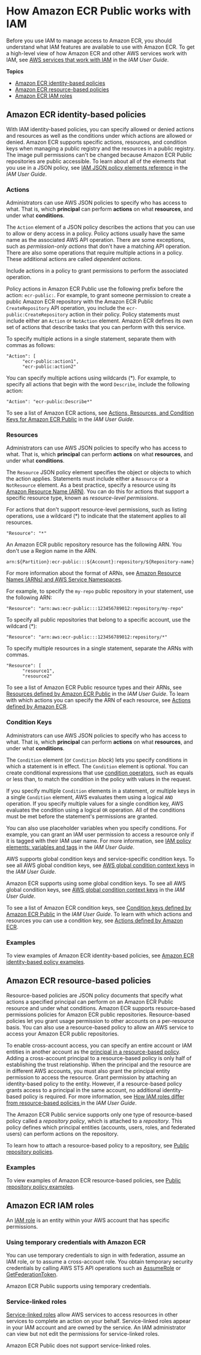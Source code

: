 # How Amazon ECR Public works with IAM<a name="security_iam_service-with-iam"></a>

Before you use IAM to manage access to Amazon ECR, you should understand what IAM features are available to use with Amazon ECR\. To get a high\-level view of how Amazon ECR and other AWS services work with IAM, see [AWS services that work with IAM](https://docs.aws.amazon.com/IAM/latest/UserGuide/reference_aws-services-that-work-with-iam.html) in the *IAM User Guide*\.

**Topics**
+ [Amazon ECR identity\-based policies](#security_iam_service-with-iam-id-based-policies)
+ [Amazon ECR resource\-based policies](#security_iam_service-with-iam-resource-based-policies)
+ [Amazon ECR IAM roles](#security_iam_service-with-iam-roles)

## Amazon ECR identity\-based policies<a name="security_iam_service-with-iam-id-based-policies"></a>

With IAM identity\-based policies, you can specify allowed or denied actions and resources as well as the conditions under which actions are allowed or denied\. Amazon ECR supports specific actions, resources, and condition keys when managing a public registry and the resources in a public registry\. The image pull permissions can't be changed because Amazon ECR Public repositories are public accessible\. To learn about all of the elements that you use in a JSON policy, see [IAM JSON policy elements reference](https://docs.aws.amazon.com/IAM/latest/UserGuide/reference_policies_elements.html) in the *IAM User Guide*\.

### Actions<a name="security_iam_service-with-iam-id-based-policies-actions"></a>

Administrators can use AWS JSON policies to specify who has access to what\. That is, which **principal** can perform **actions** on what **resources**, and under what **conditions**\.

The `Action` element of a JSON policy describes the actions that you can use to allow or deny access in a policy\. Policy actions usually have the same name as the associated AWS API operation\. There are some exceptions, such as *permission\-only actions* that don't have a matching API operation\. There are also some operations that require multiple actions in a policy\. These additional actions are called *dependent actions*\.

Include actions in a policy to grant permissions to perform the associated operation\.

Policy actions in Amazon ECR Public use the following prefix before the action: `ecr-public:`\. For example, to grant someone permission to create a public Amazon ECR repository with the Amazon ECR Public `CreateRepository` API operation, you include the `ecr-public:CreateRepository` action in their policy\. Policy statements must include either an `Action` or `NotAction` element\. Amazon ECR defines its own set of actions that describe tasks that you can perform with this service\.

To specify multiple actions in a single statement, separate them with commas as follows:

```
"Action": [
      "ecr-public:action1",
      "ecr-public:action2"
```

You can specify multiple actions using wildcards \(\*\)\. For example, to specify all actions that begin with the word `Describe`, include the following action:

```
"Action": "ecr-public:Describe*"
```



To see a list of Amazon ECR actions, see [Actions, Resources, and Condition Keys for Amazon ECR Public](https://docs.aws.amazon.com/IAM/latest/UserGuide/list_amazonelasticcontainerregistrypublic.html) in the *IAM User Guide*\.

### Resources<a name="security_iam_service-with-iam-id-based-policies-resources"></a>

Administrators can use AWS JSON policies to specify who has access to what\. That is, which **principal** can perform **actions** on what **resources**, and under what **conditions**\.

The `Resource` JSON policy element specifies the object or objects to which the action applies\. Statements must include either a `Resource` or a `NotResource` element\. As a best practice, specify a resource using its [Amazon Resource Name \(ARN\)](https://docs.aws.amazon.com/general/latest/gr/aws-arns-and-namespaces.html)\. You can do this for actions that support a specific resource type, known as *resource\-level permissions*\.

For actions that don't support resource\-level permissions, such as listing operations, use a wildcard \(\*\) to indicate that the statement applies to all resources\.

```
"Resource": "*"
```

An Amazon ECR public repository resource has the following ARN\. You don't use a Region name in the ARN\.

```
arn:${Partition}:ecr-public:::${Account}:repository/${Repository-name}
```

For more information about the format of ARNs, see [Amazon Resource Names \(ARNs\) and AWS Service Namespaces](https://docs.aws.amazon.com/general/latest/gr/aws-arns-and-namespaces.html)\.

For example, to specify the `my-repo` public repository in your statement, use the following ARN:

```
"Resource": "arn:aws:ecr-public:::123456789012:repository/my-repo"
```

To specify all public repositories that belong to a specific account, use the wildcard \(\*\):

```
"Resource": "arn:aws:ecr-public:::123456789012:repository/*"
```

To specify multiple resources in a single statement, separate the ARNs with commas\. 

```
"Resource": [
      "resource1",
      "resource2"
```

To see a list of Amazon ECR Public resource types and their ARNs, see [Resources defined by Amazon ECR Public](https://docs.aws.amazon.com/IAM/latest/UserGuide/list_amazonelasticcontainerregistry.html#amazonelasticcontainerregistry-resources-for-iam-policies) in the *IAM User Guide*\. To learn with which actions you can specify the ARN of each resource, see [Actions defined by Amazon ECR](https://docs.aws.amazon.com/IAM/latest/UserGuide/list_amazonelasticcontainerregistry.html#amazonelasticcontainerregistry-actions-as-permissions)\.

### Condition Keys<a name="security_iam_service-with-iam-id-based-policies-conditionkeys"></a>

Administrators can use AWS JSON policies to specify who has access to what\. That is, which **principal** can perform **actions** on what **resources**, and under what **conditions**\.

The `Condition` element \(or `Condition` *block*\) lets you specify conditions in which a statement is in effect\. The `Condition` element is optional\. You can create conditional expressions that use [condition operators](https://docs.aws.amazon.com/IAM/latest/UserGuide/reference_policies_elements_condition_operators.html), such as equals or less than, to match the condition in the policy with values in the request\. 

If you specify multiple `Condition` elements in a statement, or multiple keys in a single `Condition` element, AWS evaluates them using a logical `AND` operation\. If you specify multiple values for a single condition key, AWS evaluates the condition using a logical `OR` operation\. All of the conditions must be met before the statement's permissions are granted\.

 You can also use placeholder variables when you specify conditions\. For example, you can grant an IAM user permission to access a resource only if it is tagged with their IAM user name\. For more information, see [IAM policy elements: variables and tags](https://docs.aws.amazon.com/IAM/latest/UserGuide/reference_policies_variables.html) in the *IAM User Guide*\. 

AWS supports global condition keys and service\-specific condition keys\. To see all AWS global condition keys, see [AWS global condition context keys](https://docs.aws.amazon.com/IAM/latest/UserGuide/reference_policies_condition-keys.html) in the *IAM User Guide*\.

Amazon ECR supports using some global condition keys\. To see all AWS global condition keys, see [AWS global condition context keys](https://docs.aws.amazon.com/IAM/latest/UserGuide/reference_policies_condition-keys.html) in the *IAM User Guide*\.



To see a list of Amazon ECR condition keys, see [Condition keys defined by Amazon ECR Public](https://docs.aws.amazon.com/IAM/latest/UserGuide/list_amazonelasticcontainerregistry.html#amazonelasticcontainerregistry-policy-keys) in the *IAM User Guide*\. To learn with which actions and resources you can use a condition key, see [Actions defined by Amazon ECR](https://docs.aws.amazon.com/IAM/latest/UserGuide/list_amazonelasticcontainerregistry.html#amazonelasticcontainerregistry-actions-as-permissions)\.

### Examples<a name="security_iam_service-with-iam-id-based-policies-examples"></a>



To view examples of Amazon ECR identity\-based policies, see [Amazon ECR identity\-based policy examples](security_iam_id-based-policy-examples.md)\.

## Amazon ECR resource\-based policies<a name="security_iam_service-with-iam-resource-based-policies"></a>

Resource\-based policies are JSON policy documents that specify what actions a specified principal can perform on an Amazon ECR Public resource and under what conditions\. Amazon ECR supports resource\-based permissions policies for Amazon ECR public repositories\. Resource\-based policies let you grant usage permission to other accounts on a per\-resource basis\. You can also use a resource\-based policy to allow an AWS service to access your Amazon ECR public repositories\.

To enable cross\-account access, you can specify an entire account or IAM entities in another account as the [principal in a resource\-based policy](https://docs.aws.amazon.com/IAM/latest/UserGuide/reference_policies_elements_principal.html)\. Adding a cross\-account principal to a resource\-based policy is only half of establishing the trust relationship\. When the principal and the resource are in different AWS accounts, you must also grant the principal entity permission to access the resource\. Grant permission by attaching an identity\-based policy to the entity\. However, if a resource\-based policy grants access to a principal in the same account, no additional identity\-based policy is required\. For more information, see [How IAM roles differ from resource\-based policies ](https://docs.aws.amazon.com/IAM/latest/UserGuide/id_roles_compare-resource-policies.html)in the *IAM User Guide*\.

The Amazon ECR Public service supports only one type of resource\-based policy called a *repository policy*, which is attached to a *repository*\. This policy defines which principal entities \(accounts, users, roles, and federated users\) can perform actions on the repository\.

To learn how to attach a resource\-based policy to a repository, see [Public repository policies](public-repository-policies.md)\.

### Examples<a name="security_iam_service-with-iam-resource-based-policies-examples"></a>



To view examples of Amazon ECR resource\-based policies, see [Public repository policy examples](public-repository-policy-examples.md)\.

## Amazon ECR IAM roles<a name="security_iam_service-with-iam-roles"></a>

An [IAM role](https://docs.aws.amazon.com/IAM/latest/UserGuide/id_roles.html) is an entity within your AWS account that has specific permissions\.

### Using temporary credentials with Amazon ECR<a name="security_iam_service-with-iam-roles-tempcreds"></a>

You can use temporary credentials to sign in with federation, assume an IAM role, or to assume a cross\-account role\. You obtain temporary security credentials by calling AWS STS API operations such as [AssumeRole](https://docs.aws.amazon.com/STS/latest/APIReference/API_AssumeRole.html) or [GetFederationToken](https://docs.aws.amazon.com/STS/latest/APIReference/API_GetFederationToken.html)\. 

Amazon ECR Public supports using temporary credentials\.

### Service\-linked roles<a name="security_iam_service-with-iam-roles-service-linked"></a>

[Service\-linked roles](https://docs.aws.amazon.com/IAM/latest/UserGuide/id_roles_terms-and-concepts.html#iam-term-service-linked-role) allow AWS services to access resources in other services to complete an action on your behalf\. Service\-linked roles appear in your IAM account and are owned by the service\. An IAM administrator can view but not edit the permissions for service\-linked roles\.

Amazon ECR Public does not support service\-linked roles\.